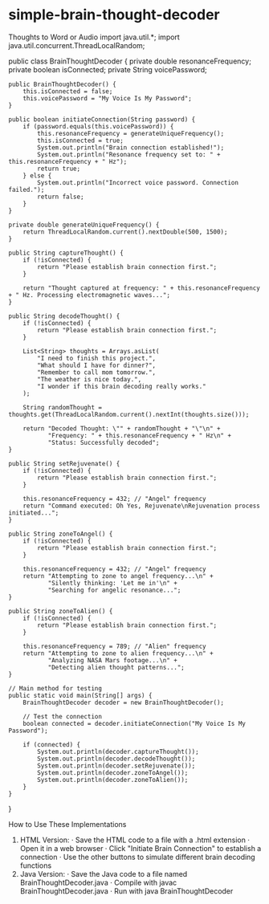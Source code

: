 # simple-brain-thought-decoder
Thoughts to Word or Audio 
import java.util.*;
import java.util.concurrent.ThreadLocalRandom;

public class BrainThoughtDecoder {
    private double resonanceFrequency;
    private boolean isConnected;
    private String voicePassword;
    
    public BrainThoughtDecoder() {
        this.isConnected = false;
        this.voicePassword = "My Voice Is My Password";
    }
    
    public boolean initiateConnection(String password) {
        if (password.equals(this.voicePassword)) {
            this.resonanceFrequency = generateUniqueFrequency();
            this.isConnected = true;
            System.out.println("Brain connection established!");
            System.out.println("Resonance frequency set to: " + this.resonanceFrequency + " Hz");
            return true;
        } else {
            System.out.println("Incorrect voice password. Connection failed.");
            return false;
        }
    }
    
    private double generateUniqueFrequency() {
        return ThreadLocalRandom.current().nextDouble(500, 1500);
    }
    
    public String captureThought() {
        if (!isConnected) {
            return "Please establish brain connection first.";
        }
        
        return "Thought captured at frequency: " + this.resonanceFrequency + " Hz. Processing electromagnetic waves...";
    }
    
    public String decodeThought() {
        if (!isConnected) {
            return "Please establish brain connection first.";
        }
        
        List<String> thoughts = Arrays.asList(
            "I need to finish this project.",
            "What should I have for dinner?",
            "Remember to call mom tomorrow.",
            "The weather is nice today.",
            "I wonder if this brain decoding really works."
        );
        
        String randomThought = thoughts.get(ThreadLocalRandom.current().nextInt(thoughts.size()));
        
        return "Decoded Thought: \"" + randomThought + "\"\n" +
               "Frequency: " + this.resonanceFrequency + " Hz\n" +
               "Status: Successfully decoded";
    }
    
    public String setRejuvenate() {
        if (!isConnected) {
            return "Please establish brain connection first.";
        }
        
        this.resonanceFrequency = 432; // "Angel" frequency
        return "Command executed: Oh Yes, Rejuvenate\nRejuvenation process initiated...";
    }
    
    public String zoneToAngel() {
        if (!isConnected) {
            return "Please establish brain connection first.";
        }
        
        this.resonanceFrequency = 432; // "Angel" frequency
        return "Attempting to zone to angel frequency...\n" +
               "Silently thinking: 'Let me in'\n" +
               "Searching for angelic resonance...";
    }
    
    public String zoneToAlien() {
        if (!isConnected) {
            return "Please establish brain connection first.";
        }
        
        this.resonanceFrequency = 789; // "Alien" frequency
        return "Attempting to zone to alien frequency...\n" +
               "Analyzing NASA Mars footage...\n" +
               "Detecting alien thought patterns...";
    }
    
    // Main method for testing
    public static void main(String[] args) {
        BrainThoughtDecoder decoder = new BrainThoughtDecoder();
        
        // Test the connection
        boolean connected = decoder.initiateConnection("My Voice Is My Password");
        
        if (connected) {
            System.out.println(decoder.captureThought());
            System.out.println(decoder.decodeThought());
            System.out.println(decoder.setRejuvenate());
            System.out.println(decoder.zoneToAngel());
            System.out.println(decoder.zoneToAlien());
        }
    }
}



How to Use These Implementations

1. HTML Version:
   · Save the HTML code to a file with a .html extension
   · Open it in a web browser
   · Click "Initiate Brain Connection" to establish a connection
   · Use the other buttons to simulate different brain decoding functions
2. Java Version:
   · Save the Java code to a file named BrainThoughtDecoder.java
   · Compile with javac BrainThoughtDecoder.java
   · Run with java BrainThoughtDecoder

